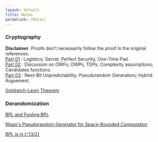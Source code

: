 ```yaml
---
layout: default
title: Notes
permalink: /Notes/
---
```


### Cryptography   
**Disclaimer.** Proofs don't necessarily follow the proof in the original references.  
[Part 01](https://jiyuzhang1994.github.io/CryptoLec01/) : Logistics; Secret, Perfect Security, One-Time Pad.  
[Part 02](https://jiyuzhang1994.github.io/CryptoLec02/) : Discussion on OWFs; OWPs, TDPs; Complexity assumptions; Candidates functions.   
[Part 03](https://jiyuzhang1994.github.io/CryptoLec03/) : Next-Bit Unpredictability; Pseudorandom Generators; Hybrid Arguement.

[Goldreich-Levin Theorem](https://jiyuzhang1994.github.io/glthm/)

### Derandomization  

[BPL and Fooling BPL](https://jiyuzhang1994.github.io/derandbpl/)

[Nisan's Pseudorandom Generator for Space-Bounded Computation](https://jiyuzhang1994.github.io/nisanprg/)  

[BPL is in L^{3/2}](https://jiyuzhang1994.github.io/sakszhou/)